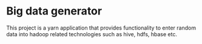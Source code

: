 # Big data generator

This project is a yarn application that provides functionality to enter random data into hadoop related technologies such as hive, hdfs, hbase etc.
